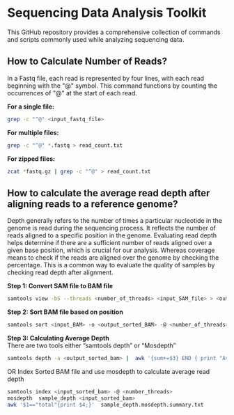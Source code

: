 # Sequencing Data Analysis Toolkit

This GitHub repository provides a comprehensive collection of commands and scripts commonly used while analyzing sequencing data.

## How to Calculate Number of Reads?

In a Fastq file, each read is represented by four lines, with each read beginning with the "@" symbol. This command functions by counting the occurrences of "@" at the start of each read.

**For a single file:**
```bash
grep -c "^@" <input_fastq_file>
```
**For multiple files:**
```bash
grep -c "^@" *.fastq > read_count.txt
```
**For zipped files:**
```bash
zcat *fastq.gz | grep -c "^@" > read_count.txt
```
## How to calculate the average read depth after aligning reads to a reference genome?
Depth generally refers to the number of times a particular nucleotide in the genome is read during the sequencing process. It reflects the number of reads aligned to a specific position in the genome. Evaluating read depth helps determine if there are a sufficient number of reads aligned over a given base position, which is crucial for our analysis. Whereas coverage means to check if the reads are aligned over the genome by checking the percentage.
This is a common way to evaluate the quality of samples by checking read depth after alignment.

**Step 1: Convert SAM file to BAM file**
```bash
samtools view -bS --threads <number_of_threads> <input_SAM_file> > <output_bam_file>
```
**Step 2: Sort BAM file based on position** 
```bash
samtools sort <input_BAM> -o <output_sorted_BAM> -@ <number_of_threads>
```
**Step 3: Calculating Average Depth**  
There are two tools either “samtools depth” or “Mosdepth”
```bash
samtools depth -a <output_sorted_bam> |  awk '{sum+=$3} END { print "Average = ",sum/NR}'
```
OR 
Index Sorted BAM file and use mosdepth to calculate average read depth
```bash
samtools index <input_sorted_bam> -@ <number_threads>
mosdepth  sample_depth <input_sorted_bam>
awk '$1=="total"{print $4;}'  sample_depth.mosdepth.summary.txt
```
